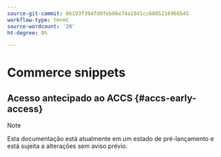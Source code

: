 ```yaml
---
source-git-commit: 06193f394fd0feb06e74a1941cc6865216966b45
workflow-type: tm+mt
source-wordcount: '20'
ht-degree: 0%

---
```

# Commerce snippets

## Acesso antecipado ao ACCS {#accs-early-access}

>[!NOTE]
>
>Esta documentação está atualmente em um estado de pré-lançamento e está sujeita a alterações sem aviso prévio.
